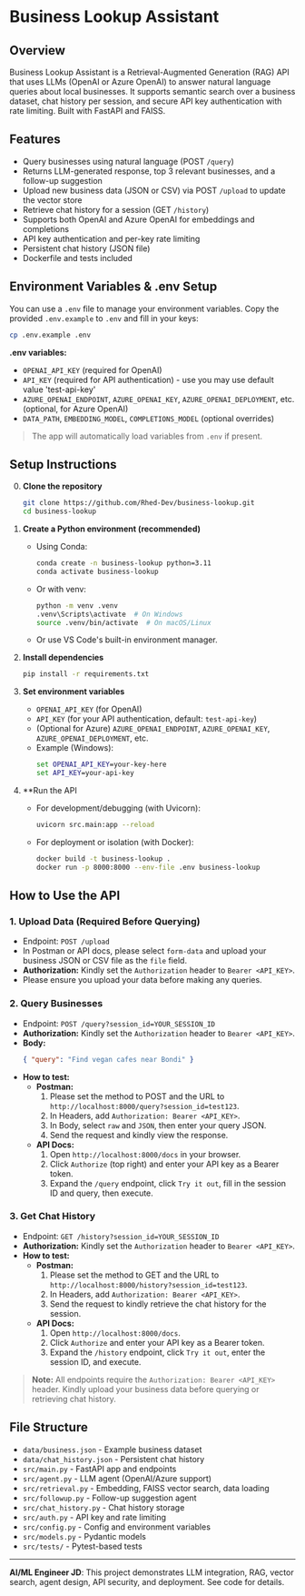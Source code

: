 # Business Lookup Assistant

## Overview
Business Lookup Assistant is a Retrieval-Augmented Generation (RAG) API that uses LLMs (OpenAI or Azure OpenAI) to answer natural language queries about local businesses. It supports semantic search over a business dataset, chat history per session, and secure API key authentication with rate limiting. Built with FastAPI and FAISS.

## Features
- Query businesses using natural language (POST `/query`)
- Returns LLM-generated response, top 3 relevant businesses, and a follow-up suggestion
- Upload new business data (JSON or CSV) via POST `/upload` to update the vector store
- Retrieve chat history for a session (GET `/history`)
- Supports both OpenAI and Azure OpenAI for embeddings and completions
- API key authentication and per-key rate limiting
- Persistent chat history (JSON file)
- Dockerfile and tests included

## Environment Variables & .env Setup

You can use a `.env` file to manage your environment variables. Copy the provided `.env.example` to `.env` and fill in your keys:

```bash
cp .env.example .env
```

**.env variables:**
- `OPENAI_API_KEY` (required for OpenAI)
- `API_KEY` (required for API authentication) - use you may use default value 'test-api-key'
- `AZURE_OPENAI_ENDPOINT`, `AZURE_OPENAI_KEY`, `AZURE_OPENAI_DEPLOYMENT`, etc. (optional, for Azure OpenAI)
- `DATA_PATH`, `EMBEDDING_MODEL`, `COMPLETIONS_MODEL` (optional overrides)

> The app will automatically load variables from `.env` if present.

## Setup Instructions
0. **Clone the repository**
   ```bash
   git clone https://github.com/Rhed-Dev/business-lookup.git
   cd business-lookup
   ```
1. **Create a Python environment (recommended)**
   - Using Conda:
     ```bash
     conda create -n business-lookup python=3.11
     conda activate business-lookup
     ```
   - Or with venv:
     ```bash
     python -m venv .venv
     .venv\Scripts\activate  # On Windows
     source .venv/bin/activate  # On macOS/Linux
     ```
   - Or use VS Code's built-in environment manager.

2. **Install dependencies**
   ```bash
   pip install -r requirements.txt
   ```
3. **Set environment variables**
   - `OPENAI_API_KEY` (for OpenAI)
   - `API_KEY` (for your API authentication, default: `test-api-key`)
   - (Optional for Azure) `AZURE_OPENAI_ENDPOINT`, `AZURE_OPENAI_KEY`, `AZURE_OPENAI_DEPLOYMENT`, etc.
   - Example (Windows):
     ```cmd
     set OPENAI_API_KEY=your-key-here
     set API_KEY=your-api-key
     ```
4. **Run the API
   - For development/debugging (with Uvicorn):
     ```bash
     uvicorn src.main:app --reload
     ```
   - For deployment or isolation (with Docker):
     ```bash
     docker build -t business-lookup .
     docker run -p 8000:8000 --env-file .env business-lookup
     ```

## How to Use the API

### 1. Upload Data (Required Before Querying)
- Endpoint: `POST /upload`
- In Postman or API docs, please select `form-data` and upload your business JSON or CSV file as the `file` field.
- **Authorization:** Kindly set the `Authorization` header to `Bearer <API_KEY>`.
- Please ensure you upload your data before making any queries.

### 2. Query Businesses
- Endpoint: `POST /query?session_id=YOUR_SESSION_ID`
- **Authorization:** Kindly set the `Authorization` header to `Bearer <API_KEY>`.
- **Body:**
  ```json
  { "query": "Find vegan cafes near Bondi" }
  ```
- **How to test:**
  - **Postman:**
    1. Please set the method to POST and the URL to `http://localhost:8000/query?session_id=test123`.
    2. In Headers, add `Authorization: Bearer <API_KEY>`.
    3. In Body, select `raw` and `JSON`, then enter your query JSON.
    4. Send the request and kindly view the response.
  - **API Docs:**
    1. Open `http://localhost:8000/docs` in your browser.
    2. Click `Authorize` (top right) and enter your API key as a Bearer token.
    3. Expand the `/query` endpoint, click `Try it out`, fill in the session ID and query, then execute.

### 3. Get Chat History
- Endpoint: `GET /history?session_id=YOUR_SESSION_ID`
- **Authorization:** Kindly set the `Authorization` header to `Bearer <API_KEY>`.
- **How to test:**
  - **Postman:**
    1. Please set the method to GET and the URL to `http://localhost:8000/history?session_id=test123`.
    2. In Headers, add `Authorization: Bearer <API_KEY>`.
    3. Send the request to kindly retrieve the chat history for the session.
  - **API Docs:**
    1. Open `http://localhost:8000/docs`.
    2. Click `Authorize` and enter your API key as a Bearer token.
    3. Expand the `/history` endpoint, click `Try it out`, enter the session ID, and execute.

> **Note:** All endpoints require the `Authorization: Bearer <API_KEY>` header. Kindly upload your business data before querying or retrieving chat history.

## File Structure
- `data/business.json` - Example business dataset
- `data/chat_history.json` - Persistent chat history
- `src/main.py` - FastAPI app and endpoints
- `src/agent.py` - LLM agent (OpenAI/Azure support)
- `src/retrieval.py` - Embedding, FAISS vector search, data loading
- `src/followup.py` - Follow-up suggestion agent
- `src/chat_history.py` - Chat history storage
- `src/auth.py` - API key and rate limiting
- `src/config.py` - Config and environment variables
- `src/models.py` - Pydantic models
- `src/tests/` - Pytest-based tests

---

**AI/ML Engineer JD**: This project demonstrates LLM integration, RAG, vector search, agent design, API security, and deployment. See code for details.
